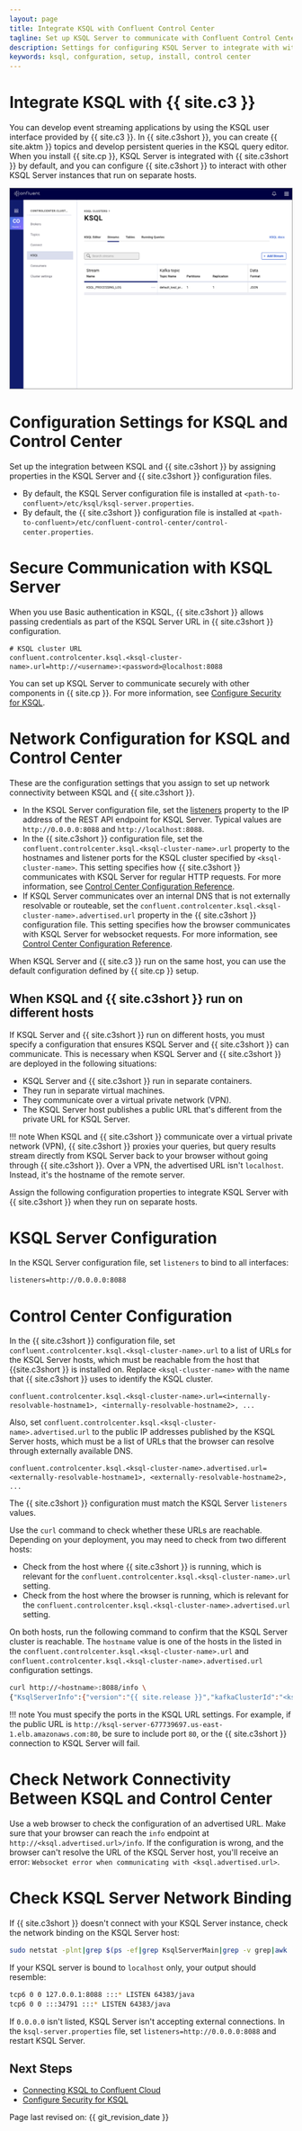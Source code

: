 ```yaml
---
layout: page
title: Integrate KSQL with Confluent Control Center
tagline: Set up KSQL Server to communicate with Confluent Control Center  
description: Settings for configuring KSQL Server to integrate with with Confluent Control Center
keywords: ksql, confguration, setup, install, control center
---
```



Integrate KSQL with {{ site.c3 }}
=================================

You can develop event streaming applications by using the KSQL user
interface provided by {{ site.c3 }}. In {{ site.c3short }}, you can
create {{ site.aktm }} topics and develop persistent queries in the
KSQL query editor. When you install {{ site.cp }}, KSQL Server is
integrated with {{ site.c3short }} by default, and you can configure
{{ site.c3short }} to interact with other KSQL Server instances that run
on separate hosts.

![Screenshot of the KSQL Create Stream interface in Confluent Control Center.](../../img/ksql-interface-create-stream.png)

Configuration Settings for KSQL and Control Center
==================================================

Set up the integration between KSQL and {{ site.c3short }} by assigning
properties in the KSQL Server and {{ site.c3short }} configuration
files.

-   By default, the KSQL Server configuration file is installed at
    `<path-to-confluent>/etc/ksql/ksql-server.properties`.
-   By default, the {{ site.c3short }} configuration file is installed
    at
    `<path-to-confluent>/etc/confluent-control-center/control-center.properties`.

Secure Communication with KSQL Server
=====================================

When you use Basic authentication in KSQL, {{ site.c3short }} allows
passing credentials as part of the KSQL Server URL in {{ site.c3short }}
configuration.

```
# KSQL cluster URL
confluent.controlcenter.ksql.<ksql-cluster-name>.url=http://<username>:<password>@localhost:8088
```

You can set up KSQL Server to communicate securely with other components
in {{ site.cp }}. For more information, see [Configure Security for KSQL](security.md).

Network Configuration for KSQL and Control Center
=================================================

These are the configuration settings that you assign to set up network
connectivity between KSQL and {{ site.c3short }}.

-   In the KSQL Server configuration file, set the
    [listeners](config-reference.md#listeners) property to the IP address of the REST
    API endpoint for KSQL Server. Typical values are
    `http://0.0.0.0:8088` and `http://localhost:8088`.
-   In the {{ site.c3short }} configuration file, set the
    `confluent.controlcenter.ksql.<ksql-cluster-name>.url` property to
    the hostnames and listener ports for the KSQL cluster specified by
    `<ksql-cluster-name>`. This setting specifies how {{ site.c3short }}
    communicates with KSQL Server for regular HTTP requests. For more
    information, see [Control Center Configuration
    Reference](https://docs.confluent.io/current/control-center/installation/configuration.html#ksql-settings).
-   If KSQL Server communicates over an internal DNS that is not
    externally resolvable or routeable, set the
    `confluent.controlcenter.ksql.<ksql-cluster-name>.advertised.url`
    property in the {{ site.c3short }} configuration file. This setting
    specifies how the browser communicates with KSQL Server for
    websocket requests. For more information, see [Control Center
    Configuration
    Reference](https://docs.confluent.io/current/control-center/installation/configuration.html#ksql-settings).

When KSQL Server and {{ site.c3 }} run on the same host, you can use the
default configuration defined by {{ site.cp }} setup.

When KSQL and {{ site.c3short }} run on different hosts
--------------------------------------------------------

If KSQL Server and {{ site.c3short }} run on different hosts, you must
specify a configuration that ensures KSQL Server and {{ site.c3short }}
can communicate. This is necessary when KSQL Server and {{ site.c3short }}
are deployed in the following situations:

-   KSQL Server and {{ site.c3short }} run in separate containers.
-   They run in separate virtual machines.
-   They communicate over a virtual private network (VPN).
-   The KSQL Server host publishes a public URL that\'s different from
    the private URL for KSQL Server.

!!! note
	When KSQL and {{ site.c3short }} communicate over a virtual private
    network (VPN), {{ site.c3short }} proxies your queries, but query
    results stream directly from KSQL Server back to your browser without
    going through {{ site.c3short }}. Over a VPN, the advertised URL isn't
    `localhost`. Instead, it's the hostname of the remote server.

Assign the following configuration properties to integrate KSQL Server
with {{ site.c3short }} when they run on separate hosts.

KSQL Server Configuration
=========================

In the KSQL Server configuration file, set `listeners` to bind to all
interfaces:

```
listeners=http://0.0.0.0:8088
```

Control Center Configuration
============================

In the {{ site.c3short }} configuration file, set
`confluent.controlcenter.ksql.<ksql-cluster-name>.url` to a list of URLs
for the KSQL Server hosts, which must be reachable from the host that
{{site.c3short }} is installed on. Replace `<ksql-cluster-name>` with the
name that {{ site.c3short }} uses to identify the KSQL cluster.

```
confluent.controlcenter.ksql.<ksql-cluster-name>.url=<internally-resolvable-hostname1>, <internally-resolvable-hostname2>, ...
```

Also, set
`confluent.controlcenter.ksql.<ksql-cluster-name>.advertised.url` to the
public IP addresses published by the KSQL Server hosts, which must be a
list of URLs that the browser can resolve through externally available
DNS.

```
confluent.controlcenter.ksql.<ksql-cluster-name>.advertised.url=<externally-resolvable-hostname1>, <externally-resolvable-hostname2>, ...
```

The {{ site.c3short }} configuration must match the KSQL Server
`listeners` values.

Use the `curl` command to check whether these URLs are reachable.
Depending on your deployment, you may need to check from two different
hosts:

-   Check from the host where {{ site.c3short }} is running, which is
    relevant for the
    `confluent.controlcenter.ksql.<ksql-cluster-name>.url` setting.
-   Check from the host where the browser is running, which is relevant
    for the
    `confluent.controlcenter.ksql.<ksql-cluster-name>.advertised.url`
    setting.

On both hosts, run the following command to confirm that the KSQL Server
cluster is reachable. The `hostname` value is one of the hosts in the
listed in the `confluent.controlcenter.ksql.<ksql-cluster-name>.url` and
`confluent.controlcenter.ksql.<ksql-cluster-name>.advertised.url`
configuration settings.

```bash
curl http://<hostname>:8088/info \
{"KsqlServerInfo":{"version":"{{ site.release }}","kafkaClusterId":"<ksql-cluster-name>","ksqlServiceId":"default_"}}%
```

!!! note
	You must specify the ports in the KSQL URL settings. For example, if the
    public URL is
    `http://ksql-server-677739697.us-east-1.elb.amazonaws.com:80`, be sure
    to include port `80`, or the {{ site.c3short }} connection to KSQL
    Server will fail.

Check Network Connectivity Between KSQL and Control Center
==========================================================

Use a web browser to check the configuration of an advertised URL. Make
sure that your browser can reach the `info` endpoint at
`http://<ksql.advertised.url>/info`. If the configuration is wrong, and
the browser can\'t resolve the URL of the KSQL Server host, you'll
receive an error:
`Websocket error when communicating with <ksql.advertised.url>`.

Check KSQL Server Network Binding
=================================

If {{ site.c3short }} doesn't connect with your KSQL Server instance,
check the network binding on the KSQL Server host:

```bash
sudo netstat -plnt|grep $(ps -ef|grep KsqlServerMain|grep -v grep|awk '')
```

If your KSQL server is bound to `localhost` only, your output should
resemble:

```bash
tcp6 0 0 127.0.0.1:8088 :::* LISTEN 64383/java
tcp6 0 0 :::34791 :::* LISTEN 64383/java
```

If `0.0.0.0` isn't listed, KSQL Server isn't accepting external
connections. In the `ksql-server.properties` file, set
`listeners=http://0.0.0.0:8088` and restart KSQL Server.

Next Steps
----------

-   [Connecting KSQL to Confluent
    Cloud](https://docs.confluent.io/current/cloud/connect/ksql-cloud-config.html)
-   [Configure Security for KSQL](security.md)

Page last revised on: {{ git_revision_date }}
